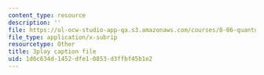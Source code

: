 ```yaml
---
content_type: resource
description: ''
file: https://ol-ocw-studio-app-qa.s3.amazonaws.com/courses/8-06-quantum-physics-iii-spring-2018/1d6c634d1452dfe10853d3ffbf45b1e2_Uux0VkKaoxY.srt
file_type: application/x-subrip
resourcetype: Other
title: 3play caption file
uid: 1d6c634d-1452-dfe1-0853-d3ffbf45b1e2
---
```

